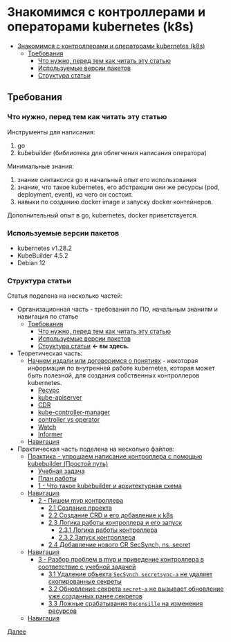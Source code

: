 # Знакомимся с контроллерами и операторами kubernetes (k8s)

- [Знакомимся с контроллерами и операторами kubernetes (k8s)](#знакомимся-с-контроллерами-и-операторами-kubernetes-k8s)
  - [Требования](#требования)
    - [Что нужно, перед тем как читать эту статью](#что-нужно-перед-тем-как-читать-эту-статью)
    - [Используемые версии пакетов](#используемые-версии-пакетов)
    - [Структура статьи](#структура-статьи)

## Требования

### Что нужно, перед тем как читать эту статью

Инструменты для написания:

1. go
2. kubebuilder (библиотека для облегчения написания оператора)

Минимальные знания:

1. знание синтаксиса go и начальный опыт его использования
2. знание, что такое kubernetes, его абстракции они же ресурсы (pod, deployment, event), из чего он состоит.
3. навыки по созданию docker image и запуску docker контейнеров.

Дополнительный опыт в go, kubernetes, docker приветствуется.

### Используемые версии пакетов

- kubernetes v1.28.2
- KubeBuilder 4.5.2
- Debian 12

### Структура статьи

Статья поделена на несколько частей:

- Организационная часть - требования по ПО, начальным знаниям и навигация по статье
  - [Требования](README.md#требования)
    - [Что нужно, перед тем как читать эту статью](README.md#что-нужно-перед-тем-как-читать-эту-статью)
    - [Используемые версии пакетов](README.md#используемые-версии-пакетов)
    - [Структура статьи](README.md#структура-статьи) **<- вы здесь.**
- Теоретическая часть:
  - [Начнем издали или договоримся о понятиях](theoretical_part.md#начнем-издали-или-договоримся-о-понятиях) - некоторая информация по внутренней работе kubernetes, которая может быть полезной, для создания собственных контроллеров kubernetes.
    - [Ресурс](theoretical_part.md#ресурс)
    - [kube-apiserver](theoretical_part.md#kube-apiserver)
    - [CDR](theoretical_part.md#crd)
    - [kube-controller-manager](theoretical_part.md#kube-controller-manager)
    - [controller vs operator](theoretical_part.md#controller-vs-operator)
    - [Watch](theoretical_part.md#watch)
    - [Informer](theoretical_part.md#informer)
  - [Навигация](theoretical_part.md#навигация)
- Практическая часть поделена на несколько файлов:
  - [Практика - упрощаем написание контроллера с помощью kubebuilder (Простой путь)](kubebuilder_easy_way_p1.md#практика---упрощаем-написание-контроллера-с-помощью-kubebuilder-простой-путь)
    - [Учебная задача](kubebuilder_easy_way_p1.md#учебная-задача)
    - [План работы](kubebuilder_easy_way_p1.md#план-работы)
    - [1 - Что такое kubebuilder и архитектурная схема](theoretical_part.md#1---что-такое-kubebuilder-и-архитектурная-схема)
  - [Навигация](kubebuilder_easy_way_p1.md#навигация)
    - [2 - Пишем mvp контроллера](kubebuilder_easy_way_p2.md#2---пишем-mvp-контроллера)
      - [2.1 Создание проекта](kubebuilder_easy_way_p2.md#21-создание-проекта)
      - [2.2 Создание CRD и его добавление к k8s](kubebuilder_easy_way_p2.md#22-создание-crd-и-его-добавление-к-k8s)
      - [2.3 Логика работы контроллера и его запуск](kubebuilder_easy_way_p2.md#23-логика-работы-контроллера-и-его-запуск)
        - [2.3.1 Логика работы контроллера](kubebuilder_easy_way_p2.md#231-логика-работы-контроллера)
        - [2.3.2 Запуск контроллера](kubebuilder_easy_way_p2.md#232-запуск-контроллера)
      - [2.4 Добавление нового CR SecSynch, ns, secret](kubebuilder_easy_way_p2.md#24-добавление-нового-cr-secsynch-ns-secret)
  - [Навигация](kubebuilder_easy_way_p2.md#навигация)
    - [3 - Разбор проблем в mvp и приведение контроллера в соответствие с учебной задачей](kubebuilder_easy_way_p3.md#3---разбор-проблем-в-mvp-и-приведение-контроллера-в-соответствие-с-учебной-задачей)
      - [3.1 Удаление объекта `SecSynch secretsync-a` не удаляет скопированные секреты](kubebuilder_easy_way_p3.md#31-удаление-объекта-secsynch-secretsync-a-не-удаляет-скопированные-секреты)
      - [3.2 Обновление секрета `secret-a` не вызывает обновление уже созданных ранее секретов](kubebuilder_easy_way_p3.md#32-обновление-секрета-secret-a-не-вызывает-обновление-уже-созданных-ранее-секретов)
      - [3.3 Ложные срабатывания `Reconsille` на изменения ресурсов](kubebuilder_easy_way_p3.md#33-ложные-срабатывания-reconsille-на-изменения-ресурсов)
  - [Навигация](kubebuilder_easy_way_p3.md#навигация)

[Далее](theoretical_part.md)
